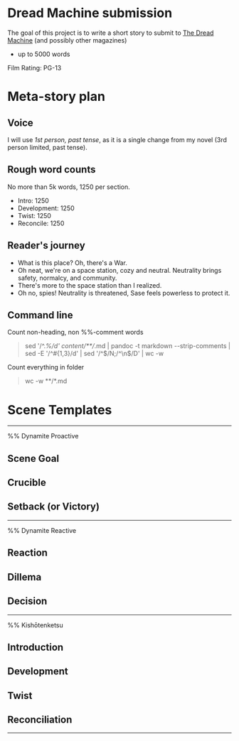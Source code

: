 # Dread Machine submission

The goal of this project is to write a short story to submit to [The Dread Machine](https://www.thedreadmachine.com/submit/) (and possibly other magazines)

- up to 5000 words

Film Rating: PG-13

# Meta-story plan
## Voice
I will use *1st person, past tense*, as it is a single change from my novel (3rd person limited, past tense).

## Rough word counts
No more than 5k words, 1250 per section.

- Intro: 1250
- Development: 1250
- Twist: 1250
- Reconcile: 1250

## Reader's journey
- What is this place? Oh, there's a War.
- Oh neat, we're on a space station, cozy and neutral. Neutrality brings safety, normalcy, and community.
- There's more to the space station than I realized.
- Oh no, spies! Neutrality is threatened, Sase feels powerless to protect it.

## Command line
Count non-heading, non %%-comment words
> sed '/^.*%/d' content/**/*.md  |  pandoc -t markdown --strip-comments | sed -E '/^#{1,3}/d' | sed '/^$/N;/^\n$/D' | wc -w

Count everything in folder
> wc -w **/*.md

# Scene Templates
-----------------------
%% Dynamite Proactive
## Scene Goal

## Crucible

## Setback (or Victory)

-----------------------
%% Dynamite Reactive
## Reaction

## Dillema

## Decision

-----------------------
%% Kishōtenketsu
## Introduction

## Development

## Twist

## Reconciliation

-----------------------